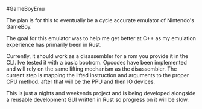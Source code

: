 #GameBoyEmu

The plan is for this to eventually be a cycle accurate emulator of Nintendo's GameBoy.

The goal for this emulator was to help me get better at C++ as my emulation experience has primarily been in Rust. 

Currently, it should work as a disassembler for a rom you provide it in the CLI. Ive tested it with a basic bootrom. 
Opcodes have been implemented and will rely on the same lifting mechanism as the disassembler. The current step is mapping the lifted instruction and arguments to the proper CPU method. 
after that will be the PPU and then IO devices. 

This is just a nights and weekends project and is being developed alongside a reusable development GUI written in Rust so progress on it will be slow.
